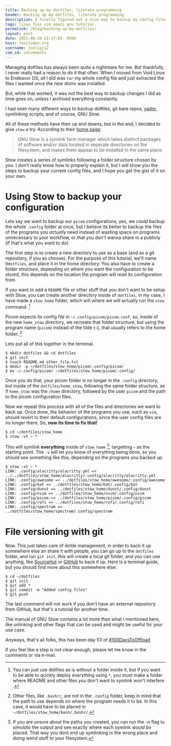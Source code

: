 ```yaml
---
title: Backing up my dotfiles, literate programming
header: Backing up my dotfiles, literate programming
description: I finally figured out a nice way to backup my config files, and I decided to upload mine once and for all. 
tags: linux foss vim emacs gnu tutorial
permalink: /blog/backing-up-my-dotfiles/
layout: post
date: 2021-08-28 22:17:03 -0500
host: fosstodon.org
username: joeligj12
com_id: idcomments
---
```


Managing dotfiles has always been quite a nightmare for me. But thankfully, I never really had a reason to do it that often. When I moved from Void Linux to Endeavor OS, all I did was `tar` my whole config file and just extracted the files I wanted once the new distro was installed. 

But, while that worked, it was not the best way to backup changes I did as time goes on, unless I archived everything constantly.

I had seen many different ways to backup dotfiles, git bare repos, [yadm](https://yadm.io), symlinking scripts, and of course, GNU Stow.

All of these methods have their up and downs, but in the end, I decided to give `stow` a try. According to their [home page](https://www.gnu.org/software/stow/):

> GNU Stow is a symlink farm manager which takes distinct packages of software and/or data located in separate directories on the filesystem, and makes them appear to be installed in the same place.

Stow creates a series of symlinks following a folder structure chosen by you. I don't really know how to properly explain it, but I will show you the steps to backup your current config files, and I hope you get the gist of it on your own.

# Using Stow to backup your configuration

Lets say we want to backup our `picom` configurations, yes, we *could* backup the whole `.config` folder at once, but I believe its better to backup the files of the programs you *actually* need instead of wasting space on programs unnecessary to your workflow, or that you don't wanna share in a publicly (if that's what you want to do).

The first step is to create a new directory to use as a base (and as a git repository, if you so choose). For the purpose of this tutorial, we'll name it`dotfiles`, and place it in the home directory. You also have to create a folder structure, depending on where you want the configuration to be stored, this depends on the location the program will read its configuration from.

If you want to add a `README` file or other stuff that you don't want to be setup with Stow, you can create another directory inside of `dotfiles`, in my case, I have made a `stow_home` folder, which will where we will actually run the `stow` command. [^1]

Picom expects its config file in `~/.config/picom/picom.conf`, so, inside of the new `home_stow` directory, we recreate that folder structure, but using the program name (`picom`) instead of the tilde (`~`), that usually refers to the home folder. [^2]

Lets put all of this together in the terminal.

```
$ mkdir dotfiles && cd dotfiles
$ git init
$ touch README.md other_file.txt
$ mkdir -p ~/dotfiles/stow_home/picom/.config/picom/
$ mv ~/.config/picom/ ~/dotfiles/stow_home/picom/.config/
```

Once you do that, your picom folder is no longer in the `.config` directory, but inside of the `dotfiles/home_stow`, following the same folder structure, as if `home_stow` was the `/home` directory, followed by the user `picom` and the path to the picom configuration files.

Now we repeat this process with all of the files and directories we want to back up. Once done, the behavior of the programs you use, such as `vim`, should revert to their default configurations, since the user config files are no longer there. So, **now its time to fix that!**

```
$ cd ~/dotfiles/stow_home
$ stow -vt ~ *
```

This will symlink **everything** inside of `stow_home` [^3], targetting `~` as the starting point. The `-v` will let you know of everything being done, so you should see something like this, depending on the programs you backed up:

```
$ stow -vt ~ *
LINK: .config/alacritty/alacritty.yml => ../../dotfiles/stow_home/alacritty/.config/alacritty/alacritty.yml
LINK: .config/awesome => ../dotfiles/stow_home/awesome/.config/awesome
LINK: .config/bat => ../dotfiles/stow_home/bat/.config/bat
LINK: .config/dunst => ../dotfiles/stow_home/dunst/.config/dunst
LINK: .config/nvim => ../dotfiles/stow_home/nvim/.config/nvim
LINK: .config/picom => ../dotfiles/stow_home/picom/.config/picom
LINK: .config/rofi => ../dotfiles/stow_home/rofi/.config/rofi
LINK: .config/spectrwm => ../dotfiles/stow_home/spectrwm/.config/spectrwm
```

# File versioning with git

Now. This just takes care of dotile management, in order to back it up somewhere else an share it with people, you can go up to the `dotfiles` folder, and run `git init`, this will create a local git folder, and you can use anything, like [SourceHut](https://sourcehut.org) or [GitHub](https://github.com) to back it up. Here is a terminal guide, but you should find more about this somewhere else:

```
$ cd ~/dotfiles
$ git init
$ git add *
$ git commit -m "Added config files"
$ git push
```

The last command will not work if you don't have an external repository from GitHub, but that's a tutorial for another time.

The manual of GNU Stow contains a lot more than what I mentioned here, like unlinking and other flags that can be used and might be useful for your use case.

Anyways, that's all folks, this has been day 53 of [#100DaysToOffload](https://100DaysToOffload.com)

If you feel like a step is not clear enough, please let me know in the comments or via e-mail.

[^1]: You can just use dotfiles as is without a folder inside it, but if you want to be able to quickly deploy everything using `*`, you must make a folder where README and other files you don't want to symlink won't interfere .
[^2]: Other files, like `.bashrc`, are not in the `.config` folder, keep in mind that the path to use depends on where the program needs it to be. In this case, it would have to be placed in `~/dotfiles/stow_home/bash/.bashrc`.
[^3]: If you are unsure about the paths you created, you can run the -n flag to *simulate* the output and see exactly where each symlink *would be* placed. That way you dont end up symlinking in the wrong place and doing weird stuff to your filesystem.
